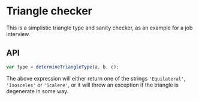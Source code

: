 # Triangle checker

This is a simplistic triangle type and sanity checker, as an example for a job
interview.

## API

```javascript
var type = determineTriangleType(a, b, c);
```

The above expression will either return one of the strings `'Equilateral'`,
`'Isosceles'` or `'Scalene'`, or it will throw an exception if the triangle is
degenerate in some way.
